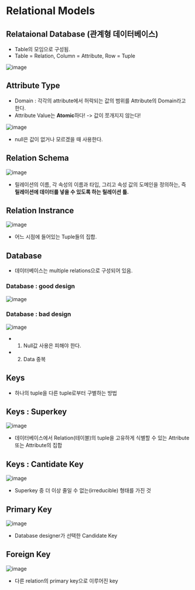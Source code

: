 # Relational Models

## Relataional Database (관계형 데이터베이스)   
- Table의 모임으로 구성됨.  
- Table = Relation, Column = Attribute, Row = Tuple  

![image](https://user-images.githubusercontent.com/32921115/105569698-3240ae80-5d87-11eb-93df-088928aef3b4.png)

## Attribute Type  
- Domain : 각각의 attribute에서 허락되는 값의 범위를 Attribute의 Domain라고 한다.  
- Attribute Value는 **Atomic**하다! -> 값이 쪼개지지 않는다!  

![image](https://user-images.githubusercontent.com/32921115/105569738-9e231700-5d87-11eb-9a3d-352044e0e29a.png)  

- null은 값이 없거나 모르겠을 때 사용한다.  

## Relation Schema  

![image](https://user-images.githubusercontent.com/32921115/105569779-070a8f00-5d88-11eb-959c-620ca53952ef.png)

- 릴레이션의 이름, 각 속성의 이름과 타입, 그리고 속성 값의 도메인을 정의하는, 즉 **릴레이션에 데이터를 넣을 수 있도록 하는 릴레이션 틀.**  

## Relation Instrance  

![image](https://user-images.githubusercontent.com/32921115/105569802-39b48780-5d88-11eb-8434-d213efb29cd1.png)

- 어느 시점에 들어있는 Tuple들의 집합.  

## Database  
- 데이터베이스는 multiple relations으로 구성되어 있음.  

### Database : good design  

![image](https://user-images.githubusercontent.com/32921115/105569829-7ed8b980-5d88-11eb-8be9-b712e548031f.png)  

### Database : bad design  

![image](https://user-images.githubusercontent.com/32921115/105569838-957f1080-5d88-11eb-9b53-4defedafa914.png)  
- 1. Null값 사용은 피해야 한다.  
- 2. Data 중복  

## Keys  
- 하나의 tuple을 다른 tuple로부터 구별하는 방법  

## Keys : Superkey  

![image](https://user-images.githubusercontent.com/32921115/105569919-4be2f580-5d89-11eb-8306-e7f48e6ae98d.png)  

- 데이터베이스에서 Relation(테이블)의 tuple을 고유하게 식별할 수 있는 Attribute 또는 Attribute의 집합  

## Keys : Cantidate Key  

![image](https://user-images.githubusercontent.com/32921115/105569952-7634b300-5d89-11eb-9e9d-6839a5eca9c3.png)  

- Superkey 중 더 이상 줄일 수 없는(irreducible) 형태를 가진 것  

## Primary Key  

![image](https://user-images.githubusercontent.com/32921115/105569981-ac723280-5d89-11eb-8d72-8a2221560df0.png)  
- Database designer가 선택한 Candidate Key  

## Foreign Key  

![image](https://user-images.githubusercontent.com/32921115/105570015-d9bee080-5d89-11eb-98da-10fe18b0c264.png)  

- 다른 relation의 primary key으로 이루어진 key  
